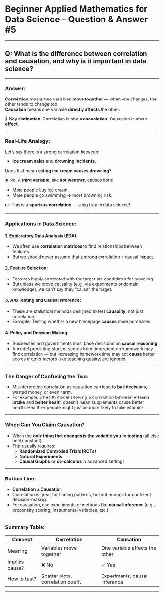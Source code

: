 # Beginner Applied Mathematics for Data Science – Question & Answer #5

---

## Q: What is the difference between correlation and causation, and why is it important in data science?

---

### Answer:

**Correlation** means two variables **move together** — when one changes, the other tends to change too.  
**Causation** means one variable **directly affects** the other.

🔑 **Key distinction**: Correlation is about **association**. Causation is about **effect**.

---

### Real-Life Analogy:

Let’s say there is a strong correlation between:

- **Ice cream sales** and **drowning incidents**.

Does that mean **eating ice cream causes drowning**?

❌ No. A **third variable**, like **hot weather**, causes both:
- More people buy ice cream.
- More people go swimming → more drowning risk.

👉 This is a **spurious correlation** — a big trap in data science!

---

### Applications in Data Science:

#### 1. **Exploratory Data Analysis (EDA)**:
- We often use **correlation matrices** to find relationships between features.
- But we should never assume that a strong correlation = causal impact.

#### 2. **Feature Selection**:
- Features highly correlated with the target are candidates for modeling.
- But unless we prove causality (e.g., via experiments or domain knowledge), we can’t say they “cause” the target.

#### 3. **A/B Testing and Causal Inference**:
- These are statistical methods designed to test **causality**, not just correlation.
- Example: Testing whether a new homepage **causes** more purchases.

#### 4. **Policy and Decision Making**:
- Businesses and governments must base decisions on **causal reasoning**.
- A model predicting student scores from time spent on homework may find correlation — but increasing homework time may not **cause** better scores if other factors (like teaching quality) are ignored.

---

### The Danger of Confusing the Two:

- Misinterpreting correlation as causation can lead to **bad decisions**, wasted money, or even harm.
- For example, a health model showing a correlation between **vitamin intake** and **better health** doesn’t mean supplements cause better health. Healthier people might just be more likely to take vitamins.

---

### When Can You Claim Causation?

- When the **only thing that changes is the variable you're testing** (all else held constant).
- This usually requires:
  - **Randomized Controlled Trials (RCTs)**
  - **Natural Experiments**
  - **Causal Graphs** or **do-calculus** in advanced settings

---

### Bottom Line:

- **Correlation ≠ Causation**
- Correlation is great for finding patterns, but not enough for confident decision-making.
- For causation, use experiments or methods like **causal inference** (e.g., propensity scoring, instrumental variables, etc.).

---

### Summary Table:

| Concept        | Correlation                  | Causation                        |
|----------------|------------------------------|----------------------------------|
| Meaning        | Variables move together      | One variable affects the other   |
| Implies cause? | ❌ No                         | ✅ Yes                           |
| How to test?   | Scatter plots, correlation coeff. | Experiments, causal inference |

---

